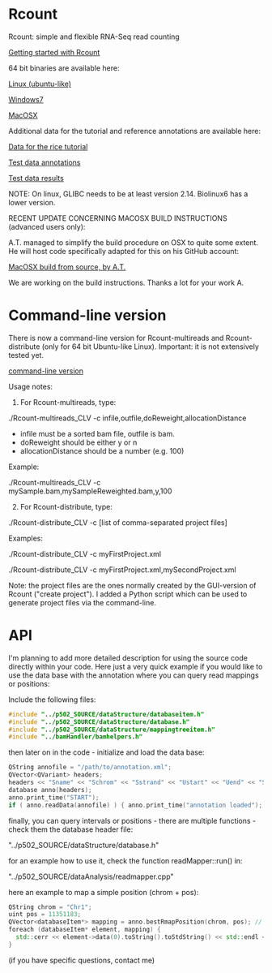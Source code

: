 Rcount
======

Rcount: simple and flexible RNA-Seq read counting

[Getting started with Rcount](https://github.com/MWSchmid/Rcount/blob/master/other/Rcount_user_guide.pdf?raw=true)

64 bit binaries are available here:

[Linux (ubuntu-like)](https://github.com/MWSchmid/Rcount/blob/master/other/linux_64bit.zip?raw=true)

[Windows7](https://github.com/MWSchmid/Rcount/blob/master/other/windows_64bit.zip?raw=true)

[MacOSX](https://github.com/MWSchmid/Rcount/blob/master/other/mac_64bit.zip?raw=true)

Additional data for the tutorial and reference annotations are available here:

[Data for the rice tutorial](http://www.botinst.uzh.ch/static/rcount/rice_tutorial.zip)

[Test data annotations](http://www.botinst.uzh.ch/static/rcount/test_data_annotations.zip)

[Test data results](http://www.botinst.uzh.ch/static/rcount/test_data_results.zip)

NOTE: On linux, GLIBC needs to be at least version 2.14. Biolinux6 has a lower version.

RECENT UPDATE CONCERNING MACOSX BUILD INSTRUCTIONS (advanced users only):

A.T. managed to simplify the build procedure on OSX to quite some extent. He will host code specifically adapted for this on his GitHub account:

[MacOSX build from source, by A.T.](https://github.com/axtu/Rcount)

We are working on the build instructions. Thanks a lot for your work A.

# Command-line version

There is now a command-line version for Rcount-multireads and Rcount-distribute (only for 64 bit Ubuntu-like Linux). Important: it is not extensively tested yet. 

[command-line version](https://github.com/MWSchmid/Rcount/blob/master/other/Rcount_CLV.zip?raw=true)

Usage notes:

1) For Rcount-multireads, type:

./Rcount-multireads_CLV -c infile,outfile,doReweight,allocationDistance
- infile must be a sorted bam file, outfile is bam.
- doReweight should be either y or n
- allocationDistance should be a number (e.g. 100)

Example:

./Rcount-multireads_CLV -c mySample.bam,mySampleReweighted.bam,y,100

2) For Rcount-distribute, type:

./Rcount-distribute_CLV -c [list of comma-separated project files]

Examples:

./Rcount-distribute_CLV -c myFirstProject.xml

./Rcount-distribute_CLV -c myFirstProject.xml,mySecondProject.xml

Note:
the project files are the ones normally created by the GUI-version of Rcount ("create project"). I added a Python script which can be used to generate project files via the command-line.


# API

I'm planning to add more detailed description for using the source code directly within your code. Here just a very quick example if you would like to use the data base with the annotation where you can query read mappings or positions:

Include the following files:

```c++
#include "../p502_SOURCE/dataStructure/databaseitem.h"
#include "../p502_SOURCE/dataStructure/database.h"
#include "../p502_SOURCE/dataStructure/mappingtreeitem.h"
#include "../bamHandler/bamhelpers.h"
```

then later on in the code - initialize and load the data base:

```c++
QString annofile = "/path/to/annotation.xml";
QVector<QVariant> headers;
headers << "Sname" << "Schrom" << "Sstrand" << "Ustart" << "Uend" << "Sfeature" << "SassembledFeature" << "Upriority";
database anno(headers);
anno.print_time("START");
if ( anno.readData(annofile) ) { anno.print_time("annotation loaded"); }
```

finally, you can query intervals or positions - there are multiple functions - check them the database header file:

"../p502_SOURCE/dataStructure/database.h"

for an example how to use it, check the function readMapper::run() in:

"../p502_SOURCE/dataAnalysis/readmapper.cpp"

here an example to map a simple position (chrom + pos):

```c++
QString chrom = "Chr1";
uint pos = 11351183;
QVector<databaseItem*> mapping = anno.bestRmapPosition(chrom, pos); // note that there are also functions which fill in pre-allocated vectors - if you like to avoid the return-by-value
foreach (databaseItem* element, mapping) {
  std::cerr << element->data(0).toString().toStdString() << std::endl << std::flush;
}
```
(if you have specific questions, contact me)






